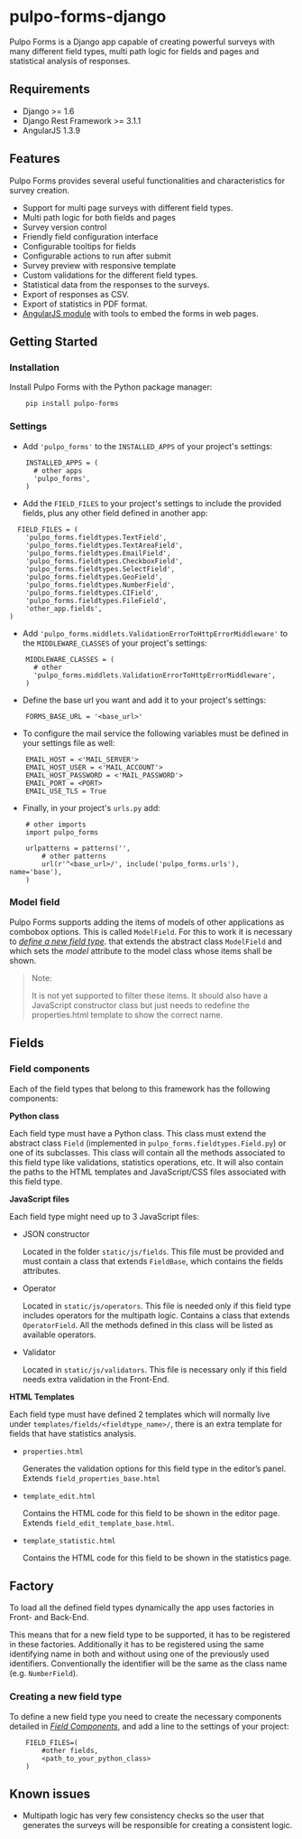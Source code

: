 # pulpo-forms-django
Pulpo Forms is a Django app capable of creating powerful surveys with many different field types, multi path logic for fields and pages and statistical analysis of responses.

## Requirements
* Django >= 1.6
* Django Rest Framework >= 3.1.1
* AngularJS 1.3.9

## Features
Pulpo Forms provides several useful functionalities and characteristics for survey creation.

* Support for multi page surveys with different field types.
* Multi path logic for both fields and pages
* Survey version control
* Friendly field configuration interface
* Configurable tooltips for fields
* Configurable actions to run after submit
* Survey preview with responsive template
* Custom validations for the different field types.
* Statistical data from the responses to the surveys.
* Export of responses as CSV.
* Export of statistics in PDF format.
* [AngularJS module](https://github.com/pulpocoders/kaurna-angular "Kaurna Angular") with tools to embed the forms in web pages.

## Getting Started

### Installation

Install Pulpo Forms with the Python package manager:
```
	pip install pulpo-forms
```
### Settings

* Add ``'pulpo_forms'`` to the ``INSTALLED_APPS`` of your project's settings:
```
    INSTALLED_APPS = (
      # other apps
      'pulpo_forms',
    )
```

* Add the ``FIELD_FILES`` to your project's settings to include the provided fields, plus any other field defined in another app:
```
  FIELD_FILES = (
    'pulpo_forms.fieldtypes.TextField',
    'pulpo_forms.fieldtypes.TextAreaField',
    'pulpo_forms.fieldtypes.EmailField',
    'pulpo_forms.fieldtypes.CheckboxField',
    'pulpo_forms.fieldtypes.SelectField',
    'pulpo_forms.fieldtypes.GeoField',
    'pulpo_forms.fieldtypes.NumberField',
    'pulpo_forms.fieldtypes.CIField',
    'pulpo_forms.fieldtypes.FileField',
    'other_app.fields',
)
```

* Add ``'pulpo_forms.middlets.ValidationErrorToHttpErrorMiddleware'`` to the ``MIDDLEWARE_CLASSES`` of your project's settings:
```
    MIDDLEWARE_CLASSES = (
      # other
      'pulpo_forms.middlets.ValidationErrorToHttpErrorMiddleware',
    )
```
* Define the base url you want and add it to your project's settings: 
```
    FORMS_BASE_URL = '<base_url>'
```
* To configure the mail service the following variables must be defined in your settings file as well:
```
    EMAIL_HOST = <'MAIL_SERVER'>
    EMAIL_HOST_USER = <'MAIL_ACCOUNT'>
    EMAIL_HOST_PASSWORD = <'MAIL_PASSWORD'>
    EMAIL_PORT = <PORT>
    EMAIL_USE_TLS = True
```
* Finally, in your project's ``urls.py`` add:
```
    # other imports
    import pulpo_forms

    urlpatterns = patterns('',
        # other patterns
        url(r'^<base_url>/', include('pulpo_forms.urls'), name='base'),
    )
```
### Model field

Pulpo Forms supports adding the items of models of other applications as combobox options. This is called ``ModelField``.
For this to work it is necessary to [*define a new field type*](#fields). that extends the abstract class ``ModelField`` and which sets the *model* attribute to the model class whose items shall be shown.

> Note:
>
>   It is not yet supported to filter these items. It should also have a JavaScript constructor class but just needs to redefine the properties.html template to show the correct name.

## Fields

### Field components

Each of the field types that belong to this framework has the following components: 

**Python class**

  Each field type must have a Python class. This class must extend the abstract class ``Field`` (implemented in ``pulpo_forms.fieldtypes.Field.py``) or one of its subclasses.
  This class will contain all the methods associated to this field type like validations, statistics operations, etc. It will also contain the paths to the HTML templates and JavaScript/CSS files associated with this field type.

**JavaScript files**

  Each field type might need up to 3 JavaScript files:
  
  - JSON constructor
  
    Located in the folder ``static/js/fields``. This file must be provided and must contain a class that extends ``FieldBase``, which contains the fields attributes.
  
  - Operator
  
    Located in ``static/js/operators``. This file is needed only if this field type includes operators for the multipath logic.
    Contains a class that extends ``OperatorField``.
    All the methods defined in this class will be listed as available operators.
  
  - Validator
  
    Located in ``static/js/validators``. This file is necessary only if this field needs extra validation in the Front-End.

**HTML Templates**

  Each field type must have defined 2 templates which will normally live under ``templates/fields/<fieldtype_name>/``, there is an extra template for fields that have statistics analysis.

  - ``properties.html``

    Generates the validation options for this field type in the editor’s panel. Extends ``field_properties_base.html``
  - ``template_edit.html``

    Contains the HTML code for this field to be shown in the editor page. Extends ``field_edit_template_base.html``.

  - ``template_statistic.html``

    Contains the HTML code for this field to be shown in the statistics page.

## Factory

To load all the defined field types dynamically the app uses factories in Front- and Back-End.

This means that for a new field type to be supported, it has to be registered in these factories. Additionally it has to be registered using the same identifying name in both and without using one of the previously used identifiers. Conventionally the identifier will be the same as the class name (e.g. ``NumberField``).


### Creating a new field type

To define a new field type you need to create the necessary components detailed in [*Field Components*](#field-components), and add a line to the settings of your project:
```
    FIELD_FILES=(
        #other fields,
        <path_to_your_python_class>
    )
```

## Known issues

* Multipath logic has very few consistency checks so the user that generates the surveys will be responsible for creating a consistent logic.
